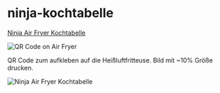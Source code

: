# ninja-kochtabelle

[Ninja Air Fryer Kochtabelle](https://lloesche.github.io/ninja-kochtabelle/)

![QR Code on Air Fryer](https://raw.githubusercontent.com/lloesche/ninja-kochtabelle/main/qr_code_on_air_fryer.jpg "QR Code on Air Fryer")

QR Code zum aufkleben auf die Heißluftfritteuse. Bild mit ~10% Größe drucken.

![Ninja Air Fryer Kochtabelle](https://raw.githubusercontent.com/lloesche/ninja-kochtabelle/main/qrcode.png "Ninja Air Fryer Kochtabelle")
